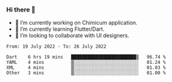 ### Hi there 👋

<!--
**devcat37/devcat37** is a ✨ _special_ ✨ repository because its `README.md` (this file) appears on your GitHub profile.-->


- 🔭 I’m currently working on Chimicum application.
- 🌱 I’m currently learning Flutter/Dart.
- 👯 I’m looking to collaborate with UI designers.
<!-- - 🤔 I’m looking for help with ... -->

<!--START_SECTION:waka-->

```text
From: 19 July 2022 - To: 26 July 2022

Dart    6 hrs 19 mins   ████████████████████████▒   96.74 %
YAML    4 mins          ▒░░░░░░░░░░░░░░░░░░░░░░░░   01.24 %
XML     4 mins          ▒░░░░░░░░░░░░░░░░░░░░░░░░   01.03 %
Other   3 mins          ▒░░░░░░░░░░░░░░░░░░░░░░░░   01.00 %
```

<!--END_SECTION:waka-->

